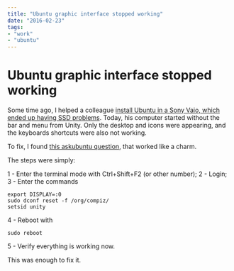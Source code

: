 ```yaml
---
title: "Ubuntu graphic interface stopped working"
date: "2016-02-23"
tags:
- "work"
- "ubuntu"
---
```


# Ubuntu graphic interface stopped working


Some time ago, I helped a colleague [install Ubuntu in a Sony Vaio, which ended
up having SSD
problems]({{local_prefix}}/instalando-o-ubuntu-14.10-no-sony-vaio/).
Today, his computer started without the bar and menu from Unity.
Only the desktop and icons were appearing, and the keyboards shortcuts were also
not working.

To fix, I found [this askubuntu
question](http://askubuntu.com/questions/17381/unity-doesnt-load-no-launcher-no-dash-appears),
that worked like a charm.

The steps were simply:

 1 - Enter the terminal mode with Ctrl+Shift+F2 (or other number);
 2 - Login;
 3 - Enter the commands

```
export DISPLAY=:0
sudo dconf reset -f /org/compiz/
setsid unity
```

 4 - Reboot with

```
sudo reboot
```

 5 - Verify everything is working now.

This was enough to fix it.
